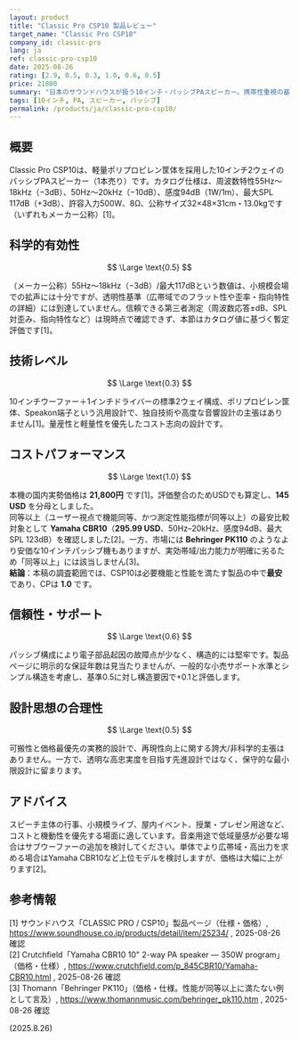 ```yaml
---
layout: product
title: "Classic Pro CSP10 製品レビュー"
target_name: "Classic Pro CSP10"
company_id: classic-pro
lang: ja
ref: classic-pro-csp10
date: 2025-08-26
rating: [2.9, 0.5, 0.3, 1.0, 0.6, 0.5]
price: 21800
summary: "日本のサウンドハウスが扱う10インチ・パッシブPAスピーカー。携帯性重視の基本設計で、低域は控えめながら用途に対し十分な音圧を確保。第三者測定は未確認だが、現行価格におけるコストパフォーマンスは極めて高いです。"
tags: [10インチ, PA, スピーカー, パッシブ]
permalink: /products/ja/classic-pro-csp10/
---
```

## 概要

Classic Pro CSP10は、軽量ポリプロピレン筐体を採用した10インチ2ウェイのパッシブPAスピーカー（1本売り）です。カタログ仕様は、周波数特性55Hz〜18kHz（−3dB）、50Hz〜20kHz（−10dB）、感度94dB（1W/1m）、最大SPL 117dB（+3dB）、許容入力500W、8Ω、公称サイズ32×48×31cm・13.0kgです（いずれもメーカー公称）[1]。

## 科学的有効性

$$ \Large \text{0.5} $$

（メーカー公称）55Hz〜18kHz（−3dB）/最大117dBという数値は、小規模会場での拡声には十分ですが、透明性基準（広帯域でのフラット性や歪率・指向特性の詳細）には到達していません。信頼できる第三者測定（周波数応答±dB、SPL対歪み、指向特性など）は現時点で確認できず、本節はカタログ値に基づく暫定評価です[1]。

## 技術レベル

$$ \Large \text{0.3} $$

10インチウーファー＋1インチドライバーの標準2ウェイ構成、ポリプロピレン筐体、Speakon端子という汎用設計で、独自技術や高度な音響設計の主張はありません[1]。量産性と軽量性を優先したコスト志向の設計です。

## コストパフォーマンス

$$ \Large \text{1.0} $$

本機の国内実勢価格は **21,800円** です[1]。評価整合のためUSDでも算定し、**145 USD** を分母としました。  
同等以上（ユーザー視点で機能同等、かつ測定性能指標が同等以上）の最安比較対象として **Yamaha CBR10**（**295.99 USD**、50Hz–20kHz、感度94dB、最大SPL 123dB）を確認しました[2]。一方、市場には **Behringer PK110** のようなより安価な10インチパッシブ機もありますが、実効帯域/出力能力が明確に劣るため「同等以上」には該当しません[3]。  
**結論**：本稿の調査範囲では、CSP10は必要機能と性能を満たす製品の中で**最安**であり、CPは **1.0** です。

## 信頼性・サポート

$$ \Large \text{0.6} $$

パッシブ構成により電子部品起因の故障点が少なく、構造的には堅牢です。製品ページに明示的な保証年数は見当たりませんが、一般的な小売サポート水準とシンプル構造を考慮し、基準0.5に対し構造要因で+0.1と評価します。

## 設計思想の合理性

$$ \Large \text{0.5} $$

可搬性と価格最優先の実務的設計で、再現性向上に関する誇大/非科学的主張はありません。一方で、透明な高忠実度を目指す先進設計ではなく、保守的な最小限設計に留まります。

## アドバイス

スピーチ主体の行事、小規模ライブ、屋内イベント、授業・プレゼン用途など、コストと機動性を優先する場面に適しています。音楽用途で低域量感が必要な場合はサブウーファーの追加を検討してください。単体でより広帯域・高出力を求める場合はYamaha CBR10など上位モデルを検討しますが、価格は大幅に上がります[2]。

## 参考情報

[1] サウンドハウス「CLASSIC PRO / CSP10」製品ページ（仕様・価格）, https://www.soundhouse.co.jp/products/detail/item/25234/ , 2025-08-26 確認  
[2] Crutchfield「Yamaha CBR10 10" 2-way PA speaker — 350W program」（価格・仕様）, https://www.crutchfield.com/p_845CBR10/Yamaha-CBR10.html , 2025-08-26 確認  
[3] Thomann「Behringer PK110」（価格・仕様。性能が同等以上に満たない例として言及）, https://www.thomannmusic.com/behringer_pk110.htm , 2025-08-26 確認

(2025.8.26)

